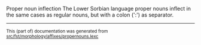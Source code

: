 Proper noun inflection
The Lower Sorbian language proper nouns inflect in the same cases as regular
nouns, but with a colon (':') as separator.

* * *

<small>This (part of) documentation was generated from [src/fst/morphology/affixes/propernouns.lexc](https://github.com/giellalt/lang-dsb/blob/main/src/fst/morphology/affixes/propernouns.lexc)</small>
